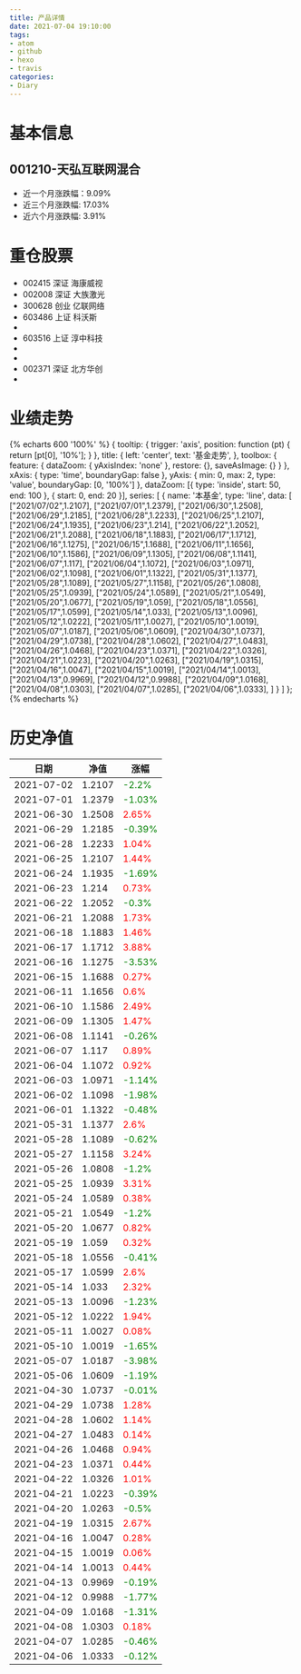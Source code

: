```yaml
---
title: 产品详情
date: 2021-07-04 19:10:00
tags:
- atom
- github
- hexo
- travis
categories:
- Diary
---
```


# 基本信息
## 001210-天弘互联网混合
- 近一个月涨跌幅：9.09%
- 近三个月涨跌幅: 17.03%
- 近六个月涨跌幅: 3.91%

# 重仓股票
- 002415 深证 海康威视
- 002008 深证 大族激光
- 300628 创业 亿联网络
- 603486 上证 科沃斯
- 
- 603516 上证 淳中科技
- 
- 
- 002371 深证 北方华创
- 
# 业绩走势

{% echarts 600 '100%' %}
{
  tooltip: {
        trigger: 'axis',
        position: function (pt) {
            return [pt[0], '10%'];
        }
    },
    title: {
        left: 'center',
        text: '基金走势',
    },
    toolbox: {
        feature: {
            dataZoom: {
                yAxisIndex: 'none'
            },
            restore: {},
            saveAsImage: {}
        }
    },
    xAxis: {
        type: 'time',
        boundaryGap: false
    },
    yAxis: {
        min: 0,
        max: 2,
        type: 'value',
        boundaryGap: [0, '100%']
    },
    dataZoom: [{
        type: 'inside',
        start: 50,
        end: 100
    }, {
        start: 0,
        end: 20
    }],
    series: [
        {
            name: '本基金',
            type: 'line',
            data: [
["2021/07/02",1.2107],
["2021/07/01",1.2379],
["2021/06/30",1.2508],
["2021/06/29",1.2185],
["2021/06/28",1.2233],
["2021/06/25",1.2107],
["2021/06/24",1.1935],
["2021/06/23",1.214],
["2021/06/22",1.2052],
["2021/06/21",1.2088],
["2021/06/18",1.1883],
["2021/06/17",1.1712],
["2021/06/16",1.1275],
["2021/06/15",1.1688],
["2021/06/11",1.1656],
["2021/06/10",1.1586],
["2021/06/09",1.1305],
["2021/06/08",1.1141],
["2021/06/07",1.117],
["2021/06/04",1.1072],
["2021/06/03",1.0971],
["2021/06/02",1.1098],
["2021/06/01",1.1322],
["2021/05/31",1.1377],
["2021/05/28",1.1089],
["2021/05/27",1.1158],
["2021/05/26",1.0808],
["2021/05/25",1.0939],
["2021/05/24",1.0589],
["2021/05/21",1.0549],
["2021/05/20",1.0677],
["2021/05/19",1.059],
["2021/05/18",1.0556],
["2021/05/17",1.0599],
["2021/05/14",1.033],
["2021/05/13",1.0096],
["2021/05/12",1.0222],
["2021/05/11",1.0027],
["2021/05/10",1.0019],
["2021/05/07",1.0187],
["2021/05/06",1.0609],
["2021/04/30",1.0737],
["2021/04/29",1.0738],
["2021/04/28",1.0602],
["2021/04/27",1.0483],
["2021/04/26",1.0468],
["2021/04/23",1.0371],
["2021/04/22",1.0326],
["2021/04/21",1.0223],
["2021/04/20",1.0263],
["2021/04/19",1.0315],
["2021/04/16",1.0047],
["2021/04/15",1.0019],
["2021/04/14",1.0013],
["2021/04/13",0.9969],
["2021/04/12",0.9988],
["2021/04/09",1.0168],
["2021/04/08",1.0303],
["2021/04/07",1.0285],
["2021/04/06",1.0333],
]
        }
    ]
};
{% endecharts %}

# 历史净值

| 日期 | 净值 | 涨幅 |
| --- | --- | --- |
|2021-07-02|1.2107|<font color=green>-2.2%</font>|
|2021-07-01|1.2379|<font color=green>-1.03%</font>|
|2021-06-30|1.2508|<font color=red>2.65%</font>|
|2021-06-29|1.2185|<font color=green>-0.39%</font>|
|2021-06-28|1.2233|<font color=red>1.04%</font>|
|2021-06-25|1.2107|<font color=red>1.44%</font>|
|2021-06-24|1.1935|<font color=green>-1.69%</font>|
|2021-06-23|1.214|<font color=red>0.73%</font>|
|2021-06-22|1.2052|<font color=green>-0.3%</font>|
|2021-06-21|1.2088|<font color=red>1.73%</font>|
|2021-06-18|1.1883|<font color=red>1.46%</font>|
|2021-06-17|1.1712|<font color=red>3.88%</font>|
|2021-06-16|1.1275|<font color=green>-3.53%</font>|
|2021-06-15|1.1688|<font color=red>0.27%</font>|
|2021-06-11|1.1656|<font color=red>0.6%</font>|
|2021-06-10|1.1586|<font color=red>2.49%</font>|
|2021-06-09|1.1305|<font color=red>1.47%</font>|
|2021-06-08|1.1141|<font color=green>-0.26%</font>|
|2021-06-07|1.117|<font color=red>0.89%</font>|
|2021-06-04|1.1072|<font color=red>0.92%</font>|
|2021-06-03|1.0971|<font color=green>-1.14%</font>|
|2021-06-02|1.1098|<font color=green>-1.98%</font>|
|2021-06-01|1.1322|<font color=green>-0.48%</font>|
|2021-05-31|1.1377|<font color=red>2.6%</font>|
|2021-05-28|1.1089|<font color=green>-0.62%</font>|
|2021-05-27|1.1158|<font color=red>3.24%</font>|
|2021-05-26|1.0808|<font color=green>-1.2%</font>|
|2021-05-25|1.0939|<font color=red>3.31%</font>|
|2021-05-24|1.0589|<font color=red>0.38%</font>|
|2021-05-21|1.0549|<font color=green>-1.2%</font>|
|2021-05-20|1.0677|<font color=red>0.82%</font>|
|2021-05-19|1.059|<font color=red>0.32%</font>|
|2021-05-18|1.0556|<font color=green>-0.41%</font>|
|2021-05-17|1.0599|<font color=red>2.6%</font>|
|2021-05-14|1.033|<font color=red>2.32%</font>|
|2021-05-13|1.0096|<font color=green>-1.23%</font>|
|2021-05-12|1.0222|<font color=red>1.94%</font>|
|2021-05-11|1.0027|<font color=red>0.08%</font>|
|2021-05-10|1.0019|<font color=green>-1.65%</font>|
|2021-05-07|1.0187|<font color=green>-3.98%</font>|
|2021-05-06|1.0609|<font color=green>-1.19%</font>|
|2021-04-30|1.0737|<font color=green>-0.01%</font>|
|2021-04-29|1.0738|<font color=red>1.28%</font>|
|2021-04-28|1.0602|<font color=red>1.14%</font>|
|2021-04-27|1.0483|<font color=red>0.14%</font>|
|2021-04-26|1.0468|<font color=red>0.94%</font>|
|2021-04-23|1.0371|<font color=red>0.44%</font>|
|2021-04-22|1.0326|<font color=red>1.01%</font>|
|2021-04-21|1.0223|<font color=green>-0.39%</font>|
|2021-04-20|1.0263|<font color=green>-0.5%</font>|
|2021-04-19|1.0315|<font color=red>2.67%</font>|
|2021-04-16|1.0047|<font color=red>0.28%</font>|
|2021-04-15|1.0019|<font color=red>0.06%</font>|
|2021-04-14|1.0013|<font color=red>0.44%</font>|
|2021-04-13|0.9969|<font color=green>-0.19%</font>|
|2021-04-12|0.9988|<font color=green>-1.77%</font>|
|2021-04-09|1.0168|<font color=green>-1.31%</font>|
|2021-04-08|1.0303|<font color=red>0.18%</font>|
|2021-04-07|1.0285|<font color=green>-0.46%</font>|
|2021-04-06|1.0333|<font color=green>-0.12%</font>|
